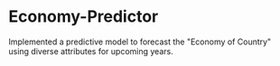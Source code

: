 # Economy-Predictor
Implemented a predictive model to forecast the "Economy of Country" using diverse attributes for upcoming years.
